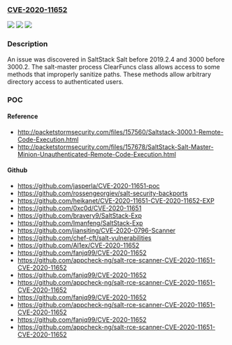 ### [CVE-2020-11652](https://cve.mitre.org/cgi-bin/cvename.cgi?name=CVE-2020-11652)
![](https://img.shields.io/static/v1?label=Product&message=n%2Fa&color=blue)
![](https://img.shields.io/static/v1?label=Version&message=n%2Fa&color=blue)
![](https://img.shields.io/static/v1?label=Vulnerability&message=n%2Fa&color=brighgreen)

### Description

An issue was discovered in SaltStack Salt before 2019.2.4 and 3000 before 3000.2. The salt-master process ClearFuncs class allows access to some methods that improperly sanitize paths. These methods allow arbitrary directory access to authenticated users.

### POC

#### Reference
- http://packetstormsecurity.com/files/157560/Saltstack-3000.1-Remote-Code-Execution.html
- http://packetstormsecurity.com/files/157678/SaltStack-Salt-Master-Minion-Unauthenticated-Remote-Code-Execution.html

#### Github
- https://github.com/jasperla/CVE-2020-11651-poc
- https://github.com/rossengeorgiev/salt-security-backports
- https://github.com/heikanet/CVE-2020-11651-CVE-2020-11652-EXP
- https://github.com/0xc0d/CVE-2020-11651
- https://github.com/bravery9/SaltStack-Exp
- https://github.com/Imanfeng/SaltStack-Exp
- https://github.com/jiansiting/CVE-2020-0796-Scanner
- https://github.com/chef-cft/salt-vulnerabilities
- https://github.com/Al1ex/CVE-2020-11652
- https://github.com/fanjq99/CVE-2020-11652
- https://github.com/appcheck-ng/salt-rce-scanner-CVE-2020-11651-CVE-2020-11652
- https://github.com/fanjq99/CVE-2020-11652
- https://github.com/appcheck-ng/salt-rce-scanner-CVE-2020-11651-CVE-2020-11652
- https://github.com/fanjq99/CVE-2020-11652
- https://github.com/appcheck-ng/salt-rce-scanner-CVE-2020-11651-CVE-2020-11652
- https://github.com/fanjq99/CVE-2020-11652
- https://github.com/appcheck-ng/salt-rce-scanner-CVE-2020-11651-CVE-2020-11652

